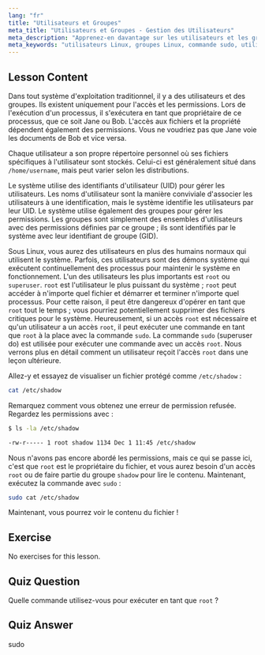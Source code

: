 ```yaml
---
lang: "fr"
title: "Utilisateurs et Groupes"
meta_title: "Utilisateurs et Groupes - Gestion des Utilisateurs"
meta_description: "Apprenez-en davantage sur les utilisateurs et les groupes Linux, comprenez les UID, les GID et l'utilisateur root. Découvrez comment utiliser la commande sudo pour des permissions élevées. Commencez votre parcours Linux !"
meta_keywords: "utilisateurs Linux, groupes Linux, commande sudo, utilisateur root, permissions Linux, tutoriel Linux, Linux pour débutants, guide Linux"
---
```


## Lesson Content

Dans tout système d'exploitation traditionnel, il y a des utilisateurs et des groupes. Ils existent uniquement pour l'accès et les permissions. Lors de l'exécution d'un processus, il s'exécutera en tant que propriétaire de ce processus, que ce soit Jane ou Bob. L'accès aux fichiers et la propriété dépendent également des permissions. Vous ne voudriez pas que Jane voie les documents de Bob et vice versa.

Chaque utilisateur a son propre répertoire personnel où ses fichiers spécifiques à l'utilisateur sont stockés. Celui-ci est généralement situé dans `/home/username`, mais peut varier selon les distributions.

Le système utilise des identifiants d'utilisateur (UID) pour gérer les utilisateurs. Les noms d'utilisateur sont la manière conviviale d'associer les utilisateurs à une identification, mais le système identifie les utilisateurs par leur UID. Le système utilise également des groupes pour gérer les permissions. Les groupes sont simplement des ensembles d'utilisateurs avec des permissions définies par ce groupe ; ils sont identifiés par le système avec leur identifiant de groupe (GID).

Sous Linux, vous aurez des utilisateurs en plus des humains normaux qui utilisent le système. Parfois, ces utilisateurs sont des démons système qui exécutent continuellement des processus pour maintenir le système en fonctionnement. L'un des utilisateurs les plus importants est `root` ou `superuser`. `root` est l'utilisateur le plus puissant du système ; `root` peut accéder à n'importe quel fichier et démarrer et terminer n'importe quel processus. Pour cette raison, il peut être dangereux d'opérer en tant que `root` tout le temps ; vous pourriez potentiellement supprimer des fichiers critiques pour le système. Heureusement, si un accès `root` est nécessaire et qu'un utilisateur a un accès `root`, il peut exécuter une commande en tant que `root` à la place avec la commande `sudo`. La commande `sudo` (superuser do) est utilisée pour exécuter une commande avec un accès `root`. Nous verrons plus en détail comment un utilisateur reçoit l'accès `root` dans une leçon ultérieure.

Allez-y et essayez de visualiser un fichier protégé comme `/etc/shadow` :

```bash
cat /etc/shadow
```

Remarquez comment vous obtenez une erreur de permission refusée. Regardez les permissions avec :

```bash
$ ls -la /etc/shadow

-rw-r----- 1 root shadow 1134 Dec 1 11:45 /etc/shadow
```

Nous n'avons pas encore abordé les permissions, mais ce qui se passe ici, c'est que `root` est le propriétaire du fichier, et vous aurez besoin d'un accès `root` ou de faire partie du groupe `shadow` pour lire le contenu. Maintenant, exécutez la commande avec `sudo` :

```bash
sudo cat /etc/shadow
```

Maintenant, vous pourrez voir le contenu du fichier !

## Exercise

No exercises for this lesson.

## Quiz Question

Quelle commande utilisez-vous pour exécuter en tant que `root` ?

## Quiz Answer

sudo
